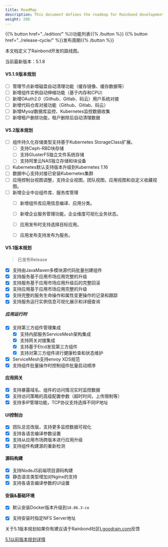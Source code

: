```yaml
---
title: RoadMap
description: This document defines the roadmap for Rainbond development.
weight: 208
---
```


{{% button href="../edition/" %}}功能列表{{% /button %}}
{{% button href="../release-cycle/" %}}发布周期{{% /button %}}

本文档定义了Rainbond开发的路线图。

当前最新版本：5.1.8

#### V5.1.9版本规划

- [ ] 管理节点新增磁盘自动清理功能（缓存镜像、缓存数据等）
- [ ] 新增组件实例自动伸缩功能（基于内存和CPU）
- [ ] 新增OAuth2.0（Github、Gitlab、码云）用户系统对接
- [ ] 新增代码仓库对接功能（Github、Gitlab、码云）
- [ ] 新增Mysql数据库监控、Kubernetes监控数据收集
- [ ] 新增租户删除功能，租户删除后自动清理数据

#### V5.2版本规划

- [ ] 组件持久化存储类型支持基于Kubernetes StorageClass扩展。
  - [ ] 支持Ceph-RBD块存储
  - [ ] 支持GlusterFS独立文件系统存储
  - [ ] 支持阿里云NAS独立存储和块设备
- [ ] Kubernetes默认支持版本升级到Kubernetes 1.16
- [ ] 数据中心支持对接已安装Kubernetes集群
- [ ] 应用控制台视图调整，支持企业视图，团队视图，应用视图和自定义收藏视图。
- [ ] 新增企业中台组件库、服务库管理
  - [ ] 新增组件库应用信息编译、应用分类。
  - [ ] 新增企业服务管理功能，企业维度可视化业务状态。
  - [ ] 应用发布时支持选择目标应用。
  - [ ] 应用发布支持发布为服务。


#### V5.1版本规划

> 已发布Release

- [x] 支持由JavaMaven多模块源代码批量创建组件
- [x] 支持服务基于应用市场应用完整的升级
- [x] 支持服务基于应用市场应用升级后的完整回滚
- [x] 支持应用基于应用市场应用完整的升级
- [x] 支持完整的服务生命操作和属性变更操作的记录和跟踪
- [x] 支持服务运行实例信息可视化展示和详细查询
##### 应用运行时

- [x] 支持第三方组件管理集成
    - [x] 支持内部服务ServiceMesh架构集成
    - [x] 支持网关对接集成
    - [x] 支持基于Etcd发现第三方组件
    - [x] 支持对第三方组件进行健康检查和状态维护
- [x] ServiceMesh支持envoy XDS规范
- [x] 支持组件批量操作时控制组件批量启动顺序

#### 应用网关

- [x] 支持暴露域名、组件的访问情况实时监控数据
- [x] 支持访问策略的高级配置参数（超时时间，上传限制等）
- [x] 支持多IP管理功能，TCP协议支持选择不同IP地址

#### UI控制台
- [x] 团队总览改版，支持更多监控数据可视化
- [x] 支持各语言编译参数设置
- [x] 支持从应用市场跨版本进行应用升级
- [x] 支持组件构建源的重新检测

#### 源码构建
- [x] 支持NodeJS前端项目源码构建
- [x] 静态语言类型增加对Nginx的支持
- [x] 支持各语言编译参数的UI设置

#### 安装&基础环境
- [x] 默认安装Docker版本升级到`18.06.3-ce`
- [x] 支持安装时指定NFS Server地址


关于5.1版本规划如果你有建议请于Rainbond社区[t.goodrain.com](https://t.goodrain.com)反馈

[5.1以前版本规划详情](../roadmap.5.0/)
